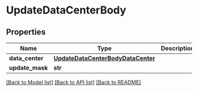 # UpdateDataCenterBody

## Properties
Name | Type | Description | Notes
------------ | ------------- | ------------- | -------------
**data_center** | [**UpdateDataCenterBodyDataCenter**](UpdateDataCenterBodyDataCenter.md) |  | [optional] 
**update_mask** | **str** |  | [optional] 

[[Back to Model list]](../README.md#documentation-for-models) [[Back to API list]](../README.md#documentation-for-api-endpoints) [[Back to README]](../README.md)


